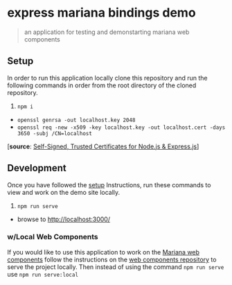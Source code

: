 # express mariana bindings demo

> an application for testing and demonstarting mariana web components

## Setup

In order to run this application locally clone this repository and run the following commands in order from the root directory of the cloned repository.

1. `npm i`
* `openssl genrsa -out localhost.key 2048`
* `openssl req -new -x509 -key localhost.key -out localhost.cert -days 3650 -subj /CN=localhost`

[__source__: [Self-Signed, Trusted Certificates for Node.js & Express.js](https://www.kevinleary.net/self-signed-trusted-certificates-node-js-express-js/)]

## Development

Once you have followed the [setup](#setup) Instructions, run these commands to view and work on the demo site locally.

1. `npm run serve`
* browse to [http://localhost:3000/](http://localhost:3000/)

### w/Local Web Components

If you would like to use this application to work on the [Mariana web components](https://github.com/Mariana-Tek/mariana-web-binding-framework/) follow the instructions on the [web components repository](https://github.com/Mariana-Tek/mariana-web-binding-framework/#running--development) to serve the project locally. Then instead of using the command `npm run serve` use `npm run serve:local`
